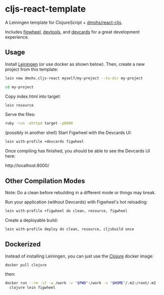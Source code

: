 # cljs-react-template

A Leiningen template for ClojureScript + [dmohs/react-cljs](https://github.com/dmohs/react-cljs).

Includes [figwheel](https://github.com/bhauman/lein-figwheel), [devtools](https://github.com/binaryage/cljs-devtools), and [devcards](https://github.com/bhauman/devcards) for a great development experience.

## Usage

Install [Leiningen](http://leiningen.org/) (or use docker as shown below). Then, create a new project from this template:

```bash
lein new dmohs.cljs-react myself/my-project --to-dir my-project
```

```bash
cd my-project
```

Copy index.html into target:

```bash
lein resource
```

Serve the files:

```bash
ruby -run -ehttpd target -p8000
```

(possibly in another shell) Start Figwheel with the Devcards UI:

```bash
lein with-profile +devcards figwheel
```

Once compiling has finished, you should be able to see the Devcards UI here:

http://localhost:8000/

## Other Compilation Modes

Note: Do a clean before rebuilding in a different mode or things may break.

Run your application (without Devcards) with Figwheel's hot reloading:

```bash
lein with-profile +figwheel do clean, resource, figwheel
```

Create a deployable build:

```bash
lein with-profile deploy do clean, resource, cljsbuild once
```

## Dockerized

Instead of installing Leiningen, you can just use the [Clojure](https://hub.docker.com/_/clojure/) docker image:

```bash
docker pull clojure
```

then:

```bash
docker run --rm -it -w /work -v "$PWD":/work -v "$HOME"/.m2:/root/.m2 -p 3449:3449 \
  clojure lein figwheel
```
